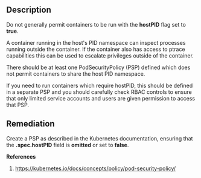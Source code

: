 ## Description

Do not generally permit containers to be run with the **hostPID** flag set to **true**.

A container running in the host's PID namespace can inspect processes running outside the
container. If the container also has access to ptrace capabilities this can be used to escalate
privileges outside of the container.

There should be at least one PodSecurityPolicy (PSP) defined which does not permit
containers to share the host PID namespace.

If you need to run containers which require hostPID, this should be defined in a separate
PSP and you should carefully check RBAC controls to ensure that only limited service
accounts and users are given permission to access that PSP.

## Remediation

Create a PSP as described in the Kubernetes documentation, ensuring that the **.spec.hostPID** field is **omitted** or set to **false**.

**References**
1. https://kubernetes.io/docs/concepts/policy/pod-security-policy/